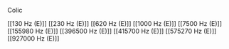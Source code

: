 Colic

[[130 Hz (E)]]
[[230 Hz (E)]]
[[620 Hz (E)]]
[[1000 Hz (E)]]
[[7500 Hz (E)]]
[[155980 Hz (E)]]
[[396500 Hz (E)]]
[[415700 Hz (E)]]
[[575270 Hz (E)]]
[[927000 Hz (E)]]